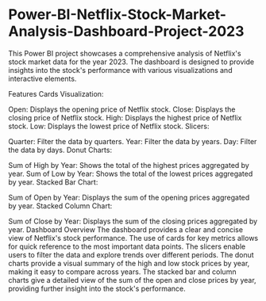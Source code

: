# Power-BI-Netflix-Stock-Market-Analysis-Dashboard-Project-2023

This Power BI project showcases a comprehensive analysis of Netflix's stock market data for the year 2023. The dashboard is designed to provide insights into the stock's performance with various visualizations and interactive elements.

Features
Cards Visualization:

Open: Displays the opening price of Netflix stock.
Close: Displays the closing price of Netflix stock.
High: Displays the highest price of Netflix stock.
Low: Displays the lowest price of Netflix stock.
Slicers:

Quarter: Filter the data by quarters.
Year: Filter the data by years.
Day: Filter the data by days.
Donut Charts:

Sum of High by Year: Shows the total of the highest prices aggregated by year.
Sum of Low by Year: Shows the total of the lowest prices aggregated by year.
Stacked Bar Chart:

Sum of Open by Year: Displays the sum of the opening prices aggregated by year.
Stacked Column Chart:

Sum of Close by Year: Displays the sum of the closing prices aggregated by year.
Dashboard Overview
The dashboard provides a clear and concise view of Netflix's stock performance. The use of cards for key metrics allows for quick reference to the most important data points. The slicers enable users to filter the data and explore trends over different periods. The donut charts provide a visual summary of the high and low stock prices by year, making it easy to compare across years. The stacked bar and column charts give a detailed view of the sum of the open and close prices by year, providing further insight into the stock's performance.

